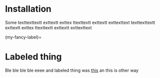 # Installation
Some texttexttextt exttextt exttex ttexttextt exttextt exttexttext  texttexttextt exttextt exttex ttexttextt exttextt exttexttext 

(my-fancy-label)=
# Labeled thing



Ble ble ble ble eeee and labeled thing was [this](my-fancy-label) an this is other way [](my-fancy-label)